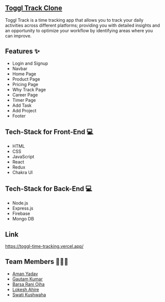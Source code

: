 ## [Toggl Track Clone](https://toggl.com/track)
Toggl Track is a time tracking app that allows you to track your daily activities across different platforms; providing you with detailed insights and an opportunity to optimize your workflow by identifying areas where you can improve.


## Features ✨
- Login and Signup
- Navbar
- Home Page
- Product Page
- Pricing Page
- Why Track Page
- Career Page
- Timer Page
- Add Task
- Add Project
- Footer

## Tech-Stack for Front-End 💻
- HTML
- CSS
- JavaScript
- React
- Redux
- Chakra UI

## Tech-Stack for Back-End 💻
- Node.js
- Express.js
- Firebase
- Mongo DB

## Link

https://toggl-time-tracking.vercel.app/

## Team Members 👨‍👦‍👦
- [Aman Yadav](https://github.com/Amanyadav2030)  
- [Gautam Kumar](https://github.com/Gautamkumar3) 
- [Barsa Rani Ojha](https://github.com/bArSu45)  
- [Lokesh Ahire](https://github.com/lokeshahire)  
- [Swati Kushwaha](https://github.com/Swati863) 
